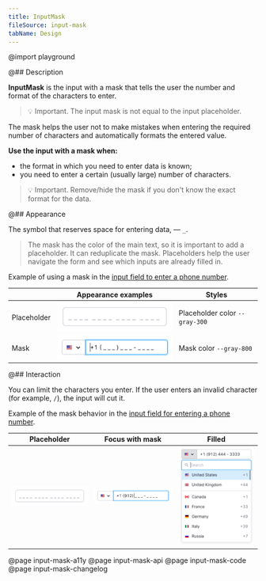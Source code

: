 ```yaml
---
title: InputMask
fileSource: input-mask
tabName: Design
---
```


@import playground

@## Description

**InputMask** is the input with a mask that tells the user the number and format of the characters to enter.

> 💡 Important. The input mask is not equal to the input placeholder.

The mask helps the user not to make mistakes when entering the required number of characters and automatically formats the entered value.

**Use the input with a mask when:**

- the format in which you need to enter data is known;
- you need to enter a certain (usually large) number of characters.

> 💡 Important. Remove/hide the mask if you don't know the exact format for the data.

@## Appearance

The symbol that reserves space for entering data, — `_`.

> The mask has the color of the main text, so it is important to add a placeholder. It can reduplicate the mask. Placeholders help the user navigate the form and see which inputs are already filled in.

Example of using a mask in the [input field to enter a phone number](/components/input-phone/input-phone-code).

|             | Appearance examples                                | Styles                         |
| ----------- | -------------------------------------------------- | ------------------------------ |
| Placeholder | ![input with mask](static/placeholder-default.png) | Placeholder color `--gray-300` |
| Mask        | ![input with mask](static/mask-default.png)        | Mask color `--gray-800`        |

@## Interaction

You can limit the characters you enter. If the user enters an invalid character (for example, `/`), the input will cut it.

Example of the mask behavior in the [input field for entering a phone number](/components/input-phone/input-phone-code).

| Placeholder                                        | Focus with mask                                    | Filled                                            |
| -------------------------------------------------- | -------------------------------------------------- | ------------------------------------------------- |
| ![input with mask](static/placeholder-default.png) | ![input with mask in focus](static/mask-focus.png) | ![filled input with mask](static/mask-filled.png) |

@page input-mask-a11y
@page input-mask-api
@page input-mask-code
@page input-mask-changelog
